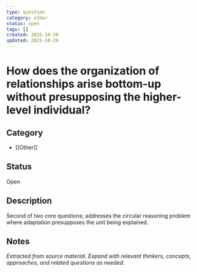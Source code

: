 ```yaml
---
type: question
category: other
status: open
tags: []
created: 2025-10-20
updated: 2025-10-20
---
```


# How does the organization of relationships arise bottom-up without presupposing the higher-level individual?

## Category

- [[Other]]

## Status

Open

## Description

Second of two core questions; addresses the circular reasoning problem where adaptation presupposes the unit being explained.

## Notes

*Extracted from source material. Expand with relevant thinkers, concepts, approaches, and related questions as needed.*
